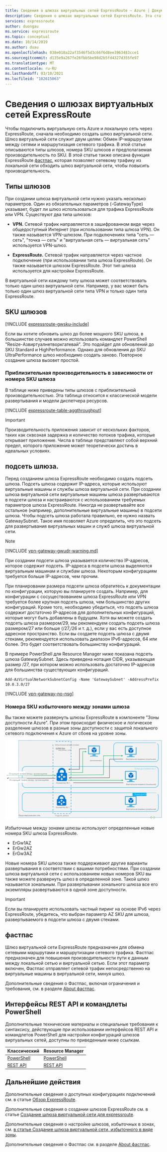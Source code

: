 ```yaml
---
title: Сведения о шлюзах виртуальных сетей ExpressRoute — Azure | Документация Майкрософт
description: Сведения о шлюзах виртуальных сетей ExpressRoute. Эта статья содержит сведения о типах и номерах SKU шлюзов.
services: expressroute
author: duongau
ms.service: expressroute
ms.topic: conceptual
ms.date: 10/14/2019
ms.author: duau
ms.openlocfilehash: 038e018a22af3546f5d3c66f6d8ee3963483cce1
ms.sourcegitcommit: d135e9a267fe26fbb5be98d2b5fd4327d355fe97
ms.translationtype: MT
ms.contentlocale: ru-RU
ms.lasthandoff: 03/10/2021
ms.locfileid: "102615063"
---
```

# <a name="about-expressroute-virtual-network-gateways"></a>Сведения о шлюзах виртуальных сетей ExpressRoute

Чтобы подключить виртуальную сеть Azure и локальную сеть через ExpressRoute, сначала необходимо создать шлюз виртуальной сети. Шлюз виртуальной сети служит двум целям: Обмен IP-маршрутами между сетями и маршрутизация сетевого трафика. В этой статье описываются типы шлюзов, номера SKU шлюзов и предполагаемая производительность по SKU. В этой статье также описана функция ExpressRoute [фастпас](#fastpath), которая позволяет сетевому трафику из локальной сети обходить шлюз виртуальной сети, чтобы повысить производительность.

## <a name="gateway-types"></a>Типы шлюзов

При создании шлюза виртуальной сети нужно указать несколько параметров. Один из обязательных параметров (-GatewayType) указывает, будет ли шлюз использоваться для трафика ExpressRoute или VPN. Существуют два типа шлюзов:

* **VPN.** Сетевой трафик направляется в зашифрованном виде через общедоступный Интернет (при использовании типа шлюза VPN). Он также называется VPN-шлюзом. При подключениях типа "сеть — сеть", "точка — сеть" и "виртуальная сеть — виртуальная сеть" используется VPN-шлюз.

* **ExpressRoute.** Сетевой трафик направляется через частное подключение (при использовании типа шлюза ExpressRoute). Он также называется шлюзом ExpressRoute. Этот тип шлюза используется для настройки ExpressRoute.

В виртуальной сети каждому типу шлюза может соответствовать только один шлюз виртуальной сети. Например, у вас может быть только один шлюз виртуальной сети типа VPN и только один типа ExpressRoute.

## <a name="gateway-skus"></a><a name="gwsku"></a>SKU шлюзов
[!INCLUDE [expressroute-gwsku-include](../../includes/expressroute-gwsku-include.md)]

Если вы хотите обновить шлюз до более мощного SKU шлюза, в большинстве случаев можно использовать командлет PowerShell "Resize-Азвиртуалнетворкгатевай". Это подойдет для обновлений до SKU Standard и HighPerformance. Однако для обновления до SKU UltraPerformance шлюз необходимо создать заново. Повторное создание шлюза вызовет простой.

### <a name="estimated-performances-by-gateway-sku"></a><a name="aggthroughput"></a>Приблизительная производительность в зависимости от номера SKU шлюза
В таблице ниже приведены типы шлюзов с приблизительной производительностью. Эта таблица относится к классической модели развертывания и модели диспетчера ресурсов.

[!INCLUDE [expressroute-table-aggthroughput](../../includes/expressroute-table-aggtput-include.md)]

> [!IMPORTANT]
> Производительность приложения зависит от нескольких факторов, таких как сквозная задержка и количество потоков трафика, которые открывает приложение. Числа в таблице представляют собой верхний предел, которого приложение может теоретически достичь в идеальных условиях.
>
>

## <a name="gateway-subnet"></a><a name="gwsub"></a>подсеть шлюза.

Перед созданием шлюза ExpressRoute необходимо создать подсеть шлюза. Подсеть шлюза содержит IP-адреса, которые используют виртуальные машины и службы шлюза виртуальной сети. При создании шлюза виртуальной сети виртуальные машины шлюза развертываются в подсети шлюза и настраиваются с использованием требуемых параметров шлюза ExpressRoute. Никогда не развертывайте все остальное (например, дополнительные виртуальные машины) в подсети шлюза. Чтобы подсеть шлюза работала правильно, ее нужно назвать GatewaySubnet. Такое имя позволяет Azure определить, что это подсеть для развертывания виртуальных машин и служб шлюза виртуальной сети.

>[!NOTE]
>[!INCLUDE [vpn-gateway-gwudr-warning.md](../../includes/vpn-gateway-gwudr-warning.md)]
>

При создании подсети шлюза указывается количество IP-адресов, которое содержит подсеть. IP-адреса в подсети шлюза выделяются виртуальным машинам и службам шлюза. Некоторым конфигурациям требуется больше IP-адресов, чем прочим. 

При планировании размера подсети шлюза обратитесь к документации по конфигурации, которую вы планируете создать. Например, для конфигурации с сосуществованием шлюза ExpressRoute или VPN требуется более крупная подсеть шлюза, чем большинство других конфигураций. Кроме того, необходимо убедиться, что подсеть шлюза содержит достаточно IP-адресов для дополнительных конфигураций, которые могут быть добавлены в будущем. Хотя вы можете создать подсеть шлюза размером/29, мы рекомендуем создать подсеть шлюза размером/27 или больше (/27,/26 и т. д.), если у вас есть доступное адресное пространство. Если вы создаете подсеть шлюза с двумя стеками, рекомендуется использовать диапазон IPv6-адресов, 64 или более. Это будет соответствовать большинству конфигураций.

В примере PowerShell для Resource Manager ниже показана подсеть шлюза GatewaySubnet. Здесь приведена нотация CIDR, указывающая размер /27, при котором можно использовать достаточно IP-адресов для большинства существующих конфигураций.

```azurepowershell-interactive
Add-AzVirtualNetworkSubnetConfig -Name 'GatewaySubnet' -AddressPrefix 10.0.3.0/27
```

[!INCLUDE [vpn-gateway-no-nsg](../../includes/vpn-gateway-no-nsg-include.md)]

### <a name="zone-redundant-gateway-skus"></a><a name="zrgw"></a>Номера SKU избыточного между зонами шлюза

Вы также можете развернуть шлюзы ExpressRoute в компоненте "Зоны доступности Azure". При этом происходит физическое и логическое разделение шлюзов в разные зоны доступности с защитой локального сетевого подключения к Azure от сбоев на уровне зоны.

![Избыточный между зонами шлюз ExpressRoute](./media/expressroute-about-virtual-network-gateways/zone-redundant.png)

Избыточные между зонами шлюзы используют определенные новые номера SKU шлюза ExpressRoute.

* ErGw1AZ
* ErGw2AZ
* ErGw3AZ

Новые номера SKU шлюза также поддерживают другие варианты развертывания в соответствии с вашими потребностями. При создании шлюза виртуальной сети с использованием новых номеров SKU вы также можете развернуть шлюз в определенной зоне. Такой шлюз называется зональным. При развертывании зонального шлюза все его экземпляры развертываются в одной зоне доступности.

> [!IMPORTANT]
> Если вы планируете использовать частный пиринг на основе IPv6 через ExpressRoute, убедитесь, что выбран параметр AZ SKU для шлюза, развертываемого в подсети шлюза с двумя стеками.
> 
>

## <a name="fastpath"></a><a name="fastpath"></a>фастпас

Шлюз виртуальной сети ExpressRoute предназначен для обмена сетевыми маршрутами и маршрутизации сетевого трафика. Фастпас предназначен для повышения производительности пути к данным между локальной сетью и виртуальной сетью. Если этот параметр включен, Фастпас отправляет сетевой трафик непосредственно на виртуальные машины в виртуальной сети, минуя шлюз.

Дополнительные сведения о Фастпас, включая ограничения и требования, см. в разделе [About фастпас](about-fastpath.md).

## <a name="rest-apis-and-powershell-cmdlets"></a><a name="resources"></a>Интерфейсы REST API и командлеты PowerShell
Дополнительные технические материалы и специальные требования к синтаксису, действующие при использовании интерфейсов REST API и командлетов PowerShell для настройки конфигураций шлюзов виртуальных сетей, доступны по приведенным ниже ссылкам.

| **Классический** | **Resource Manager** |
| --- | --- |
| [PowerShell](/powershell/module/servicemanagement/azure.service/#azure) |[PowerShell](/powershell/module/az.network#networking) |
| [REST API](/previous-versions/azure/reference/jj154113(v=azure.100)) |[REST API](/rest/api/virtual-network/) |

## <a name="next-steps"></a>Дальнейшие действия

Дополнительные сведения о доступных конфигурациях подключений см. в статье [Обзор ExpressRoute](expressroute-introduction.md).

Дополнительные сведения о создании шлюзов ExpressRoute см. в статье [Создание шлюза виртуальной сети для expressroute](expressroute-howto-add-gateway-resource-manager.md).

Дополнительные сведения о настройке шлюзов, избыточных в зонах, см. [в статье Создание шлюза виртуальной сети, избыточного в виде зоны](../../articles/vpn-gateway/create-zone-redundant-vnet-gateway.md).

Дополнительные сведения о Фастпас см. в разделе [About фастпас](about-fastpath.md).